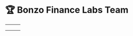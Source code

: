 # 🏆 Bonzo Finance Labs Team



|   |   |   |
| - | - | - |
|   |   |   |
|   |   |   |
|   |   |   |
